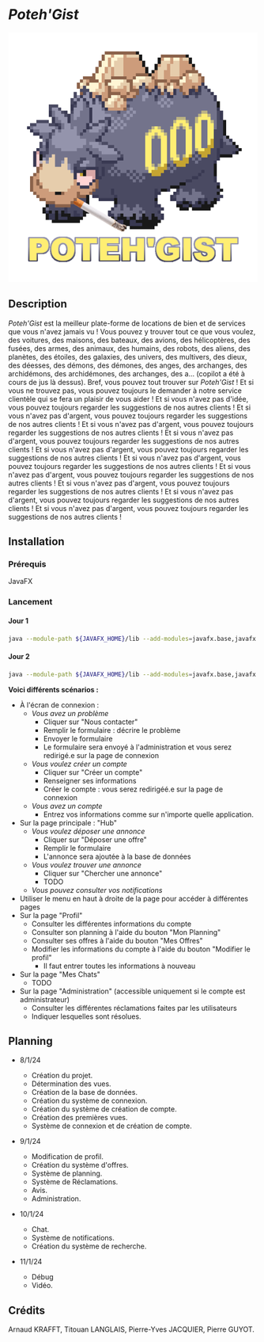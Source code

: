 # *Poteh'Gist*


![](docu/logo.png)

## Description

*Poteh'Gist* est la meilleur plate-forme de locations de bien et de services que vous n'avez jamais vu ! Vous pouvez y trouver tout ce que vous voulez, des voitures, des maisons, des bateaux, des avions, des hélicoptères, des fusées, des armes, des animaux, des humains, des robots, des aliens, des planètes, des étoiles, des galaxies, des univers, des multivers, des dieux, des déesses, des démons, des démones, des anges, des archanges, des archidémons, des archidémones, des archanges, des a... (copilot a été à cours de jus là dessus). Bref, vous pouvez tout trouver sur *Poteh'Gist* ! Et si vous ne trouvez pas, vous pouvez toujours le demander à notre service clientèle qui se fera un plaisir de vous aider ! Et si vous n'avez pas d'idée, vous pouvez toujours regarder les suggestions de nos autres clients ! Et si vous n'avez pas d'argent, vous pouvez toujours regarder les suggestions de nos autres clients ! Et si vous n'avez pas d'argent, vous pouvez toujours regarder les suggestions de nos autres clients ! Et si vous n'avez pas d'argent, vous pouvez toujours regarder les suggestions de nos autres clients ! Et si vous n'avez pas d'argent, vous pouvez toujours regarder les suggestions de nos autres clients ! Et si vous n'avez pas d'argent, vous pouvez toujours regarder les suggestions de nos autres clients ! Et si vous n'avez pas d'argent, vous pouvez toujours regarder les suggestions de nos autres clients ! Et si vous n'avez pas d'argent, vous pouvez toujours regarder les suggestions de nos autres clients ! Et si vous n'avez pas d'argent, vous pouvez toujours regarder les suggestions de nos autres clients ! Et si vous n'avez pas d'argent, vous pouvez toujours regarder les suggestions de nos autres clients !

## Installation

### Prérequis

JavaFX

### Lancement

#### Jour 1

```bash
java --module-path ${JAVAFX_HOME}/lib --add-modules=javafx.base,javafx.controls,javafx.fxml -jar REALEASE/codingweek-01-RELEASE_DAY_1.jar 
```

#### Jour 2

```bash
java --module-path ${JAVAFX_HOME}/lib --add-modules=javafx.base,javafx.controls,javafx.fxml -jar REALEASE/codingweek-01-RELEASE_DAY_2.jar 
```

**Voici différents scénarios :**
* À l'écran de connexion :
  * *Vous avez un problème*
    * Cliquer sur "Nous contacter"
    * Remplir le formulaire : décrire le problème
    * Envoyer le formulaire
    * Le formulaire sera envoyé à l'administration et vous serez redirigé.e sur la page de connexion
  * *Vous voulez créer un compte*
    * Cliquer sur "Créer un compte"
    * Renseigner ses informations
    * Créer le compte : vous serez redirigéé.e sur la page de connexion
  * *Vous avez un compte*
    * Entrez vos informations comme sur n'importe quelle application.
* Sur la page principale : "Hub"
  * *Vous voulez déposer une annonce*
    * Cliquer sur "Déposer une offre"
    * Remplir le formulaire
    * L'annonce sera ajoutée à la base de données
  * *Vous voulez trouver une annonce*
    * Cliquer sur "Chercher une annonce"
    * TODO
  * *Vous pouvez consulter vos notifications*
* Utiliser le menu en haut à droite de la page pour accéder à différentes pages
* Sur la page "Profil"
  * Consulter les différentes informations du compte
  * Consulter son planning à l'aide du bouton "Mon Planning"
  * Consulter ses offres à l'aide du bouton "Mes Offres"
  * Modifier les informations du compte à l'aide du bouton "Modifier le profil"
    * Il faut entrer toutes les informations à nouveau
* Sur la page "Mes Chats"
  * TODO
* Sur la page "Administration" (accessible uniquement si le compte est administrateur)
  * Consulter les différentes réclamations faites par les utilisateurs
  * Indiquer lesquelles sont résolues.

## Planning

- 8/1/24
    + Création du projet.
    + Détermination des vues.
    + Création de la base de données.
    + Création du système de connexion.
    + Création du système de création de compte.
    + Création des premières vues.
    + Système de connexion et de création de compte.

- 9/1/24
    + Modification de profil.
    + Création du système d'offres.
    + Système de planning.
    + Système de Réclamations.
    + Avis.
    + Administration.

- 10/1/24
    + Chat.
    + Système de notifications.
    + Création du système de recherche.

- 11/1/24
    + Débug
    + Vidéo.

## Crédits

Arnaud KRAFFT, Titouan LANGLAIS, Pierre-Yves JACQUIER, Pierre GUYOT.
